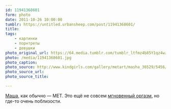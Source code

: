 ```yaml
---
id: 11941368601
form: photo
date: 2011-10-26 10:00:00
tumblr: https://untitled.urbansheep.com/post/11941368601/
title:
tags:
    - картинки
    - порнтреты
    - девушки
photo_original_url: https://64.media.tumblr.com/tumblr_ltfmz4b85Y1qz4wzio1_1280.jpg
photo: /media/11941368601.jpg
photo_caption: 
photo_source: http://www.kindgirls.com/gallery/metart/masha_36529/5456/09-2011
photo_source_url:
photo_source_title:

---
```


<p><a href="http://www.kindgirls.com/girls/masha-f/648">Маша</a>, как обычно — MET. Это ещё не совсем <a href="http://untitled.urbansheep.ru/tagged/%D0%BC%D0%B3%D0%BD%D0%BE%D0%B2%D0%B5%D0%BD%D0%BD%D1%8B%D0%B9%20%D0%BE%D1%80%D0%B3%D0%B0%D0%B7%D0%BC">мгновенный оргазм</a>, но где-то очень поблизости.</p>
